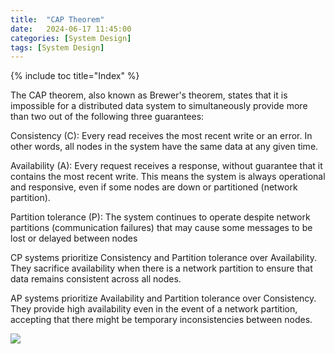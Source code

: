 ```yaml
---
title:  "CAP Theorem"
date:   2024-06-17 11:45:00
categories: [System Design]
tags: [System Design]
---
```

{% include toc title="Index" %}

The CAP theorem, also known as Brewer's theorem, states that it is impossible for a distributed data system to simultaneously 
provide more than two out of the following three guarantees:

Consistency (C): Every read receives the most recent write or an error.
In other words, all nodes in the system have the same data at any given time.

Availability (A): Every request receives a response, without guarantee that it contains the most recent write. 
This means the system is always operational and responsive, even if some nodes are down or partitioned (network partition).

Partition tolerance (P): The system continues to operate despite network partitions (communication failures) 
that may cause some messages to be lost or delayed between nodes

CP systems prioritize Consistency and Partition tolerance over Availability. 
They sacrifice availability when there is a network partition to ensure that data remains consistent across all nodes.

AP systems prioritize Availability and Partition tolerance over Consistency. 
They provide high availability even in the event of a network partition, accepting that there might be temporary inconsistencies between nodes.

![](https://www.youtube.com/watch?v=BHqjEjzAicA)

